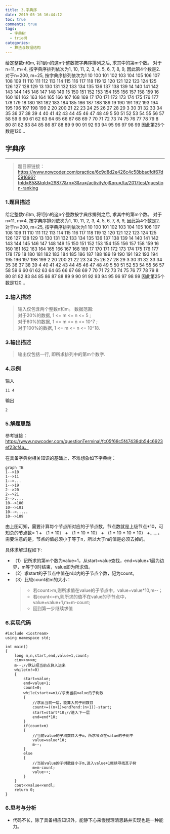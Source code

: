 ```yaml
---
title: 3.字典序 
date: 2019-05-16 16:44:12
toc: true
comments: true
tags:
  - 字典树
  - trie树
categories:
  - 算法与数据结构
---
```

给定整数n和m, 将1到n的这n个整数按字典序排列之后, 求其中的第m个数。
对于n=11, m=4, 按字典序排列依次为1, 10, 11, 2, 3, 4, 5, 6, 7, 8, 9, 因此第4个数是2. 
对于n=200, m=25, 按字典序排列依次为1 10 100 101 102 103 104 105 106 107 108 109 11 110 111 112 113 114 115 116 117 118 119 12 120 121 122 123 124 125 126 127 128 129 13 130 131 132 133 134 135 136 137 138 139 14 140 141 142 143 144 145 146 147 148 149 15 150 151 152 153 154 155 156 157 158 159 16 160 161 162 163 164 165 166 167 168 169 17 170 171 172 173 174 175 176 177 178 179 18 180 181 182 183 184 185 186 187 188 189 19 190 191 192 193 194 195 196 197 198 199 2 20 200 21 22 23 24 25 26 27 28 29 3 30 31 32 33 34 35 36 37 38 39 4 40 41 42 43 44 45 46 47 48 49 5 50 51 52 53 54 55 56 57 58 59 6 60 61 62 63 64 65 66 67 68 69 7 70 71 72 73 74 75 76 77 78 79 8 80 81 82 83 84 85 86 87 88 89 9 90 91 92 93 94 95 96 97 98 99 因此第25个数是120…
<!--more-->

## 字典序 
------------------------------------------------------------
> 题目原链接：https://www.nowcoder.com/practice/6c9d8d2e426c4c58bbadfdf67d591696?tpId=85&&tqId=29877&rp=3&ru=/activity/oj&qru=/ta/2017test/question-ranking

### 1.题目描述   
给定整数n和m, 将1到n的这n个整数按字典序排列之后, 求其中的第m个数。
对于n=11, m=4, 按字典序排列依次为1, 10, 11, 2, 3, 4, 5, 6, 7, 8, 9, 因此第4个数是2. 
对于n=200, m=25, 按字典序排列依次为1 10 100 101 102 103 104 105 106 107 108 109 11 110 111 112 113 114 115 116 117 118 119 12 120 121 122 123 124 125 126 127 128 129 13 130 131 132 133 134 135 136 137 138 139 14 140 141 142 143 144 145 146 147 148 149 15 150 151 152 153 154 155 156 157 158 159 16 160 161 162 163 164 165 166 167 168 169 17 170 171 172 173 174 175 176 177 178 179 18 180 181 182 183 184 185 186 187 188 189 19 190 191 192 193 194 195 196 197 198 199 2 20 200 21 22 23 24 25 26 27 28 29 3 30 31 32 33 34 35 36 37 38 39 4 40 41 42 43 44 45 46 47 48 49 5 50 51 52 53 54 55 56 57 58 59 6 60 61 62 63 64 65 66 67 68 69 7 70 71 72 73 74 75 76 77 78 79 8 80 81 82 83 84 85 86 87 88 89 9 90 91 92 93 94 95 96 97 98 99 因此第25个数是120…

### 2.输入描述
> 输入仅包含两个整数n和m。
数据范围:    
对于20%的数据, 1 <= m <= n <= 5 ;    
对于80%的数据, 1 <= m <= n <= 10^7 ;    
对于100%的数据, 1 <= m <= n <= 10^18.

### 3.输出描述
> 输出仅包括一行, 即所求排列中的第m个数字.

### 4.示例
输入
```
11 4
```
输出
```
2
```

### 5.解题思路
参考链接：https://www.nowcoder.com/questionTerminal/fc05f68c5f47438db54c6923ef23cf4a。   

在具备字典树相关知识的基础上，不难想象如下字典树：
```
graph TB
1-->10
1-->11
1-->...
1-->19
2-->20
2-->21
2-->....
10-->100
10-->101
10-->.....
10-->109
```
由上图可知，需要计算每个节点所对应的子节点数，节点数就是上级节点*10，可知总的节点数= 1 + （1 * 10） + （1 * 10 * 10） + （1 * 10  * 10 * 10） +……，需要注意的是，节点的值必须小于等于n，所以大于n的值是必须去掉的。

具体求解过程如下: 
* （1）记所求的第m个数为value=1，从start=value查找，end=value+1最为边界，m等于0时结束，value即为所求值。
* （2）求start的子节点中值在n以内的子节点个数，记为count。
* （3）比较count和m的大小：
     > * 若count>m,则所求值在value的子节点中，value=value\*10,m--；   
     > * 若count<=m,则所求的值不在value的子节点中，value=value+1,m=m-count;
     > * 回到第一步继续求值

### 6.实现代码
```
#include <iostream>
using namespace std;
 
int main()
{
    long m,n,start,end,value=1,count;
    cin>>n>>m;
    m--;//默认把当前点算入进来
    while(m!=0)
    {
        start=value;
        end=value+1;
        count=0;
        while(start<=n)//求出当前value的子树数
        {
            //求出当前一层，能算入的子树数目
            count+=((n+1)>end?end:(n+1))-start;
            start=start*10;//进入下一层
            end=end*10;
        }
        if(count>m)
        {
            //当前value的子树数目大于m，所求节点在value的子树中
            value=value*10;
            m--;
        }
        else
        {
            //当前value的子树数目小于m,进入value+1继续寻找其子树
            m=m-count;
            value++;
        }
    }
    cout<<value<<endl;
    return 0;
}
```

### 6.思考与分析
* 代码不长，除了具备相应知识外，能静下心来慢慢理清思路并实现也是一种能力。